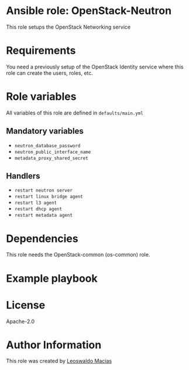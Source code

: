 # Ansible role: OpenStack-Neutron

This role setups the OpenStack Networking service

# Requirements
You need a previously setup of the OpenStack Identity service
where this role can create the users, roles, etc.

# Role variables
All variables of this role are defined in `defaults/main.yml`

## Mandatory variables
* `neutron_database_password`
* `neutron_public_interface_name`
* `metadata_proxy_shared_secret`

## Handlers
* `restart neutron server`
* `restart linux bridge agent`
* `restart l3 agent`
* `restart dhcp agent`
* `restart metadata agent`

# Dependencies
This role needs the OpenStack-common (os-common) role.

# Example playbook

# License
Apache-2.0

# Author Information
This role was created by [Leoswaldo Macias](leoswaldo.macias@intel.com)
